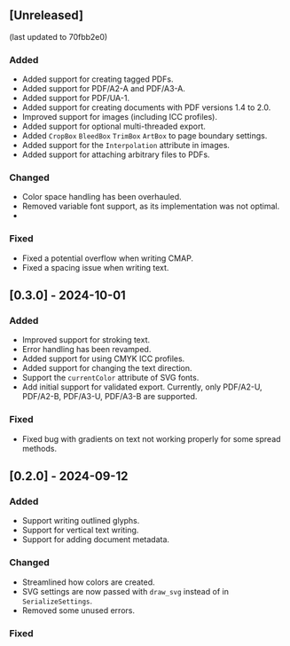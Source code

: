## [Unreleased]
(last updated to 70fbb2e0)

### Added
- Added support for creating tagged PDFs.
- Added support for PDF/A2-A and PDF/A3-A.
- Added support for PDF/UA-1.
- Added support for creating documents with PDF versions 1.4 to 2.0.
- Improved support for images (including ICC profiles).
- Added support for optional multi-threaded export.
- Added `CropBox` `BleedBox` `TrimBox` `ArtBox` to page boundary settings.
- Added support for the `Interpolation` attribute in images.
- Added support for attaching arbitrary files to PDFs.

### Changed
- Color space handling has been overhauled.
- Removed variable font support, as its implementation was not optimal.
- 

### Fixed
- Fixed a potential overflow when writing CMAP.
- Fixed a spacing issue when writing text.

## [0.3.0] - 2024-10-01
### Added
- Improved support for stroking text.
- Error handling has been revamped.
- Added support for using CMYK ICC profiles.
- Added support for changing the text direction.
- Support the `currentColor` attribute of SVG fonts.
- Add initial support for validated export. 
  Currently, only PDF/A2-U, PDF/A2-B, PDF/A3-U, PDF/A3-B are supported.

### Fixed
- Fixed bug with gradients on text not working properly for some spread methods.

## [0.2.0] - 2024-09-12
### Added
- Support writing outlined glyphs.
- Support for vertical text writing.
- Support for adding document metadata.

### Changed
- Streamlined how colors are created.
- SVG settings are now passed with `draw_svg` instead of in `SerializeSettings`.
- Removed some unused errors.

### Fixed